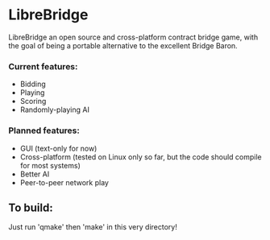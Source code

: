 # LibreBridge
LibreBridge an open source and cross-platform contract bridge game, with the goal of being a portable alternative to the excellent Bridge Baron.

### Current features:
* Bidding
* Playing
* Scoring
* Randomly-playing AI

### Planned features:
* GUI (text-only for now)
* Cross-platform (tested on Linux only so far, but the code should compile for most systems)
* Better AI
* Peer-to-peer network play

## To build:
Just run 'qmake' then 'make' in this very directory!
